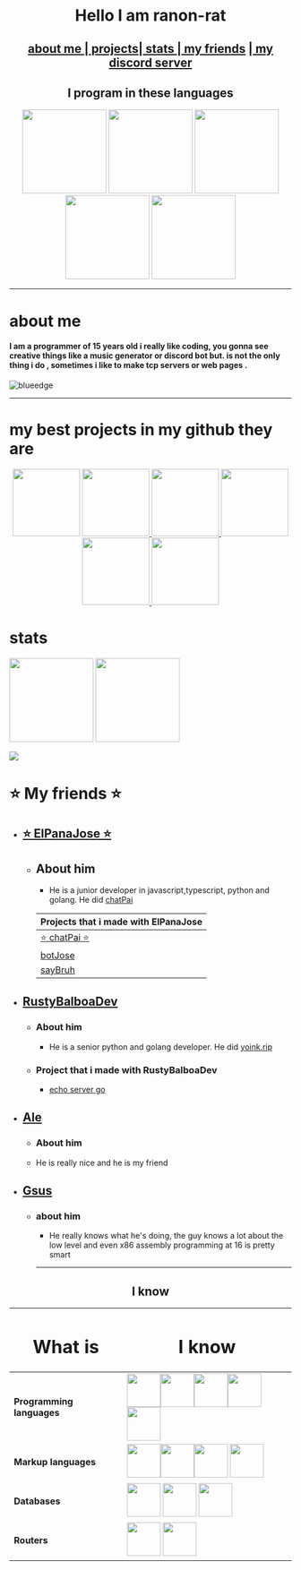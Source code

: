<h1  align="center">Hello I am ranon-rat</h1>

<h2 align ="center"><a href="#aboutMe">  about me </a>|<a href="#projects">  projects</a>|<a href="#stats"> stats </a>|<a href="#myFriends">  my friends</a> |<a href="https://discord.gg/e52RFh7Cg2"> my discord server</a></h2>


<h2 align = "center"> 
I program in these languages </h2>
<p align="center">
  <a target="_blank" rel="noopener noreferrer" href="https://camo.githubusercontent.com/b19864f800e20ca559cd76b53f377ef65249119ce7a8da98becc200f6ef56e30/68747470733a2f2f7365656b6c6f676f2e636f6d2f696d616765732f4e2f6e6f64656a732d6c6f676f2d464245313232453337372d7365656b6c6f676f2e636f6d2e706e67"><img height="150" src="https://camo.githubusercontent.com/b19864f800e20ca559cd76b53f377ef65249119ce7a8da98becc200f6ef56e30/68747470733a2f2f7365656b6c6f676f2e636f6d2f696d616765732f4e2f6e6f64656a732d6c6f676f2d464245313232453337372d7365656b6c6f676f2e636f6d2e706e67" data-canonical-src="https://seeklogo.com/images/N/nodejs-logo-FBE122E377-seeklogo.com.png" style="max-width:100%;"></a>
    <a target="_blank" rel="noopener noreferrer" href="https://camo.githubusercontent.com/9255dba4a9ad5a906afd63a77b2d3498cbd7fa527008a417968683f5e8e545b2/68747470733a2f2f75706c6f61642e77696b696d656469612e6f72672f77696b6970656469612f636f6d6d6f6e732f7468756d622f342f34632f547970657363726970745f6c6f676f5f323032302e7376672f3132303070782d547970657363726970745f6c6f676f5f323032302e7376672e706e67"><img height="150" src="https://camo.githubusercontent.com/9255dba4a9ad5a906afd63a77b2d3498cbd7fa527008a417968683f5e8e545b2/68747470733a2f2f75706c6f61642e77696b696d656469612e6f72672f77696b6970656469612f636f6d6d6f6e732f7468756d622f342f34632f547970657363726970745f6c6f676f5f323032302e7376672f3132303070782d547970657363726970745f6c6f676f5f323032302e7376672e706e67" data-canonical-src="https://upload.wikimedia.org/wikipedia/commons/thumb/4/4c/Typescript_logo_2020.svg/1200px-Typescript_logo_2020.svg.png" style="max-width:100%;"></a>
  <a target="_blank" rel="noopener noreferrer" href="https://camo.githubusercontent.com/82a5f91b3c5f8ff699f9a79ef46a81b3c7800d7e8e63651b1a75810f24106b0e/68747470733a2f2f63646e2e646973636f72646170702e636f6d2f656d6f6a69732f3739353534343133343431363732383036352e676966"><img height="150" src="https://camo.githubusercontent.com/82a5f91b3c5f8ff699f9a79ef46a81b3c7800d7e8e63651b1a75810f24106b0e/68747470733a2f2f63646e2e646973636f72646170702e636f6d2f656d6f6a69732f3739353534343133343431363732383036352e676966" data-canonical-src="https://cdn.discordapp.com/emojis/795544134416728065.gif" style="max-width:100%;"></a>
  <a target="_blank" rel="noopener noreferrer" href="https://camo.githubusercontent.com/5ff8c4958c84d260a95ab0a2413c37728b9f43c25c5f82e20ca9c0918a76e84d/68747470733a2f2f75706c6f61642e77696b696d656469612e6f72672f77696b6970656469612f636f6d6d6f6e732f7468756d622f312f31382f49534f5f432532422532425f4c6f676f2e7376672f3132303070782d49534f5f432532422532425f4c6f676f2e7376672e706e67"><img height="150" src="https://camo.githubusercontent.com/5ff8c4958c84d260a95ab0a2413c37728b9f43c25c5f82e20ca9c0918a76e84d/68747470733a2f2f75706c6f61642e77696b696d656469612e6f72672f77696b6970656469612f636f6d6d6f6e732f7468756d622f312f31382f49534f5f432532422532425f4c6f676f2e7376672f3132303070782d49534f5f432532422532425f4c6f676f2e7376672e706e67" data-canonical-src="https://upload.wikimedia.org/wikipedia/commons/thumb/1/18/ISO_C%2B%2B_Logo.svg/1200px-ISO_C%2B%2B_Logo.svg.png" style="max-width:100%;"></a>
  <a target="_blank" rel="noopener noreferrer" href="https://camo.githubusercontent.com/bf64345adc6adfb2cb30950f35c2f1f1ef08a64c4df1b44426655f9906981998/68747470733a2f2f63646e2e646973636f72646170702e636f6d2f656d6f6a69732f3739363139353737333037343633363830312e6769663f763d31"><img height="150" src="https://camo.githubusercontent.com/bf64345adc6adfb2cb30950f35c2f1f1ef08a64c4df1b44426655f9906981998/68747470733a2f2f63646e2e646973636f72646170702e636f6d2f656d6f6a69732f3739363139353737333037343633363830312e6769663f763d31" data-canonical-src="https://cdn.discordapp.com/emojis/796195773074636801.gif?v=1" style="max-width:100%;"></a>
</p>

---

<h1 id="aboutMe"> about me</h1>
<h4> I am a programmer of 15 years old i really like coding, you gonna see creative things like a music generator or discord bot but. is not the only thing i do , sometimes i like to make tcp servers or web pages .</h4>
<img src="https://komarev.com/ghpvc/?username=ranon-rat" alt="blueedge"/>

---

<h1 id ="projects"> my best projects in my github they are </h1>
<p align="center">                 
<a href="https://github.com/ranon-rat/makingABlogWithGolang">
  <img height=120 src="https://github-readme-stats.vercel.app/api/pin/?username=ranon-rat&repo=makingABlogWithGolang&show_owner=true&theme=tokyonight"></a>
 </a>
<a href="https://github.com/ranon-rat/neuralTextGenerator">
   <img height=120 src="https://github-readme-stats.vercel.app/api/pin/?username=ranon-rat&repo=neuralTextGenerator&show_owner=true&theme=tokyonight">
 </a>
<a href="https://github.com/ranon-rat/FractalsGolang">
   <img height=120 src="https://github-readme-stats.vercel.app/api/pin/?username=ranon-rat&repo=FractalsGolang&show_owner=true&theme=tokyonight">
 </a>
<a href="https://github.com/ranon-rat/echo-server-go"
  <img height=120 src="https://github-readme-stats.vercel.app/api/pin/?username=ranon-rat&repo=echo-server-go&show_owner=true&theme=tokyonight">
 </a>
<a href="https://github.com/ranon-rat/when-haces-tus-momos-en-consola">
  <img height=120 src="https://github-readme-stats.vercel.app/api/pin/?username=ranon-rat&repo=when-haces-tus-momos-en-consola&show_owner=true&theme=tokyonight">
</a>
<a href="https://github.com/ranon-rat/golang-remote">
  <img height=120 src="https://github-readme-stats.vercel.app/api/pin/?username=ranon-rat&repo=golang-remote&show_owner=true&theme=tokyonight">
  </a>
  <a href="https://github.com/ranon-rat/sayBruh">
  <img height=120 src="https://github-readme-stats.vercel.app/api/pin/?username=ranon-rat&repo=sayBruh&show_owner=true&theme=tokyonight">
  </a>
  </p>

<h1 id ="stats"> stats</h1>

<p>
<img height=150 src="https://github-readme-stats.vercel.app/api/top-langs/?username=ranon-rat&layout=compact&theme=tokyonight&hide=html">
<img height=150 src="https://github-readme-stats.vercel.app/api?username=ranon-rat&count_private=true&show_icons=true&theme=tokyonight">
</p>

<img src="https://komarev.com/ghpvc/?username=ranon-rat">

<h1 id="myFriends"> ⭐️ My friends ⭐️</h1>

- <h2><a href="https://github.com/ELPanaJose"> ⭐️ ElPanaJose ⭐️</a></h2>

  - <h2>About him</h2>

    - He is a junior developer in javascript,typescript, python and golang. He did <a href="https://chat-pai.herokuapp.com/"> chatPai </a>

    | Projects that i made with ElPanaJose                            |
    | --------------------------------------------------------------- |
    | <a href="https://chat-pai.herokuapp.com/"> ⭐️ chatPai ⭐️ </a> |
    | <a href="https://github.com/ELPanaJose/BotJose"> botJose</a>    |
    | <a href="https://github.com/ranon-rat/sayBruh">sayBruh</a>      |

- <h2><a href="https://github.com/RustyBalboadev"> RustyBalboaDev</a> </h2>

  - <h3> About him</h3>

    - He is a senior python and golang developer. He did <a href="https://yoink.rip/">yoink.rip</a>

  - <h3> Project that i made with RustyBalboaDev</h3>

    - <a href="https://github.com/ranon-rat/echo-server-go">echo server go</a>
- ## [Ale](https://github.com/ale444113)
  - <h3> About him</h3>
    <li> He is really nice and he is my friend </li>
- ## [Gsus](https://github.com/CyberGsus) 
  - ### about him
    - He really knows what he's doing, the guy knows a lot about the low level and even x86 assembly programming at 16 is pretty smart 
    ---
 <h2 align ="center" >I know</h2>
<p align="center" >
<center>


| <h1>What is </h1>| <h1>I know</h1>|
|----|---|
| **Programming languages** | <img height=60 src= "https://seeklogo.com/images/N/nodejs-logo-FBE122E377-seeklogo.com.png"><img height=60 src="https://upload.wikimedia.org/wikipedia/commons/thumb/4/4c/Typescript_logo_2020.svg/1200px-Typescript_logo_2020.svg.png"><img height=60  src="https://cdn.discordapp.com/emojis/795544134416728065.gif"><img height=60 src = "https://upload.wikimedia.org/wikipedia/commons/thumb/1/18/ISO_C%2B%2B_Logo.svg/1200px-ISO_C%2B%2B_Logo.svg.png"><img height=60 src="https://cdn.discordapp.com/emojis/796195773074636801.gif?v=1"> 
| **Markup languages** | <img height = 60 src="https://image.flaticon.com/icons/png/512/1216/1216733.png"><img height = 60 src="https://cdn.pixabay.com/photo/2017/08/05/11/16/logo-2582747_1280.png"><img height=60 src="https://upload.wikimedia.org/wikipedia/commons/thumb/4/48/Markdown-mark.svg/1280px-Markdown-mark.svg.png"> <img height=60 src="https://image.flaticon.com/icons/png/512/29/29611.png">
| **Databases** | <img height=60 src="https://upload.wikimedia.org/wikipedia/commons/thumb/3/38/SQLite370.svg/1200px-SQLite370.svg.png"> <img height=60 src="https://upload.wikimedia.org/wikipedia/commons/thumb/2/29/Postgresql_elephant.svg/1200px-Postgresql_elephant.svg.png"> <img height =60 src="https://download.logo.wine/logo/MySQL/MySQL-Logo.wine.png">
| **Routers** |<img height=60 src="https://miro.medium.com/max/400/1*dQnbv0c36h6ijsocaRWksQ.png"> <img height=60 src="https://www.sourcefuse.com/wp-content/uploads/2018/11/express.png"> 


</center>
</p>
